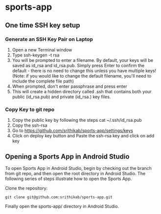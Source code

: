 # sports-app

## One time SSH key setup 
### Generate an SSH Key Pair on Laptop
1. Open a new Terminal window
2. Type ssh-keygen -t rsa 
3. You will be prompted to enter a filename. By default, your keys will be saved as id_rsa and id_rsa.pub. Simply press Enter to confirm the default - there is no need to change this unless you have multiple keys! (Note: if you would like to change the default filename, you'll need to include the complete file path)
4. When prompted, don't enter passphrase and press enter
5. This will create a hidden directory called .ssh that contains both your public (id_rsa.pub) and private (id_rsa.) key files.

### Copy Key to git repo 
  1.  Copy the public key by following the steps
        cat ~/.ssh/id_rsa.pub
  2.  Copy the ssh-rsa
  3.  Go to 	https://github.com/srithikab/sports-app/settings/keys
  4.  Click on deploy key button and Paste the ssh-rsa key and click on add key


## Opening a Sports App in Android Studio
To open Sports App in Android Studio, begin by checking out the branch from git repo, and then open the root directory in Android Studio. The following series of steps illustrate how to open the Sports App.

Clone the repository:
```
git clone git@github.com:srithikab/sports-app.git
```

Finally open the sports-app/ directory in Android Studio.

